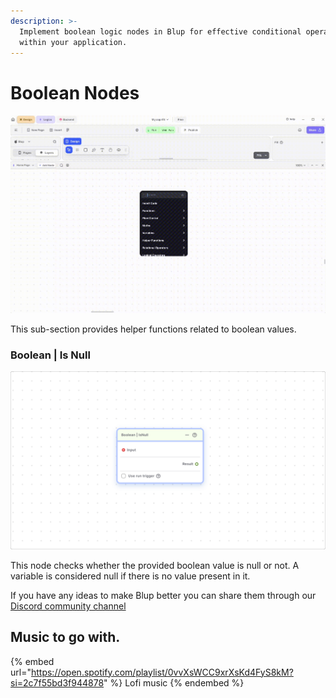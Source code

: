 ```yaml
---
description: >-
  Implement boolean logic nodes in Blup for effective conditional operations
  within your application.
---
```


# Boolean Nodes

![](../../../.gitbook/assets/helper-boolean.gif)

This sub-section provides helper functions related to boolean values.

### Boolean | Is Null

![](../../../.gitbook/assets/boolean-isnull.png)

This node checks whether the provided boolean value is null or not. A variable is considered null if there is no value present in it.

If you have any ideas to make Blup better you can share them through our [Discord community channel](https://discord.com/channels/940632966093234176/965313562425823303)

## Music to go with.

{% embed url="https://open.spotify.com/playlist/0vvXsWCC9xrXsKd4FyS8kM?si=2c7f55bd3f944878" %}
Lofi music
{% endembed %}
